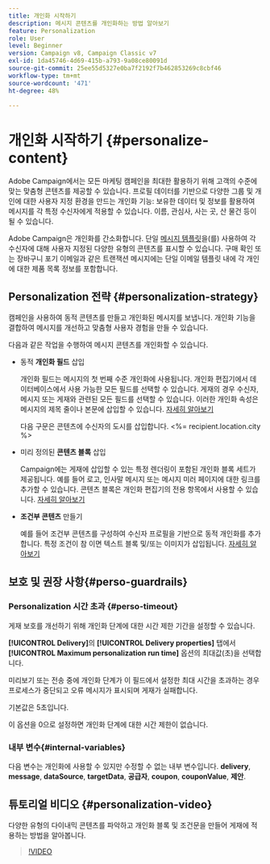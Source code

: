 ```yaml
---
title: 개인화 시작하기
description: 메시지 콘텐츠를 개인화하는 방법 알아보기
feature: Personalization
role: User
level: Beginner
version: Campaign v8, Campaign Classic v7
exl-id: 1da45746-4d69-415b-a793-9a08ce80091d
source-git-commit: 25ee55d5327e0ba7f2192f7b462853269c8cbf46
workflow-type: tm+mt
source-wordcount: '471'
ht-degree: 48%

---
```


# 개인화 시작하기 {#personalize-content}

Adobe Campaign에서는 모든 마케팅 캠페인을 최대한 활용하기 위해 고객의 수준에 맞는 맞춤형 콘텐츠를 제공할 수 있습니다. 프로필 데이터를 기반으로 다양한 그룹 및 개인에 대한 사용자 지정 환경을 만드는 개인화 기능: 보유한 데이터 및 정보를 활용하여 메시지를 각 특정 수신자에게 적용할 수 있습니다. 이름, 관심사, 사는 곳, 산 물건 등이 될 수 있습니다.

Adobe Campaign은 개인화를 간소화합니다. 단일 [메시지 템플릿](create-templates.md)을(를) 사용하여 각 수신자에 대해 사용자 지정된 다양한 유형의 콘텐츠를 표시할 수 있습니다. 구매 확인 또는 장바구니 포기 이메일과 같은 트랜잭션 메시지에는 단일 이메일 템플릿 내에 각 개인에 대한 제품 목록 정보를 포함합니다.


## Personalization 전략 {#personalization-strategy}

캠페인을 사용하여 동적 콘텐츠를 만들고 개인화된 메시지를 보냅니다. 개인화 기능을 결합하여 메시지를 개선하고 맞춤형 사용자 경험을 만들 수 있습니다.

다음과 같은 작업을 수행하여 메시지 콘텐츠를 개인화할 수 있습니다.

* 동적 **개인화 필드** 삽입

  개인화 필드는 메시지의 첫 번째 수준 개인화에 사용됩니다. 개인화 편집기에서 데이터베이스에서 사용 가능한 모든 필드를 선택할 수 있습니다. 게재의 경우 수신자, 메시지 또는 게재와 관련된 모든 필드를 선택할 수 있습니다. 이러한 개인화 속성은 메시지의 제목 줄이나 본문에 삽입할 수 있습니다. [자세히 알아보기](personalization-fields.md)

  다음 구문은 콘텐츠에 수신자의 도시를 삽입합니다. &lt;%= recipient.location.city %>

* 미리 정의된 **콘텐츠 블록** 삽입

  Campaign에는 게재에 삽입할 수 있는 특정 렌더링이 포함된 개인화 블록 세트가 제공됩니다. 예를 들어 로고, 인사말 메시지 또는 메시지 미러 페이지에 대한 링크를 추가할 수 있습니다. 콘텐츠 블록은 개인화 편집기의 전용 항목에서 사용할 수 있습니다. [자세히 알아보기](personalization-blocks.md)

* **조건부 콘텐츠** 만들기

  예를 들어 조건부 콘텐츠를 구성하여 수신자 프로필을 기반으로 동적 개인화를 추가합니다. 특정 조건이 참 이면 텍스트 블록 및/또는 이미지가 삽입됩니다. [자세히 알아보기](conditions.md)

<!--* Add **personalized offers**
    
    Insert personalized offers in your message content, depending on the recipient location, the current weather, or the last purchase order.
-->


## 보호 및 권장 사항{#perso-guardrails}

### Personalization 시간 초과 {#perso-timeout}

게재 보호를 개선하기 위해 개인화 단계에 대한 시간 제한 기간을 설정할 수 있습니다.

**[!UICONTROL Delivery]**&#x200B;의 **[!UICONTROL Delivery properties]** 탭에서 **[!UICONTROL Maximum personalization run time]** 옵션의 최대값(초)을 선택합니다.

미리보기 또는 전송 중에 개인화 단계가 이 필드에서 설정한 최대 시간을 초과하는 경우 프로세스가 중단되고 오류 메시지가 표시되며 게재가 실패합니다.

기본값은 5초입니다.

이 옵션을 0으로 설정하면 개인화 단계에 대한 시간 제한이 없습니다.


### 내부 변수{#internal-variables}

다음 변수는 개인화에 사용할 수 있지만 수정할 수 없는 내부 변수입니다. **delivery**, **message**, **dataSource**, **targetData**, **공급자**, **coupon**, **couponValue**, **제안**.


## 튜토리얼 비디오 {#personalization-video}

다양한 유형의 다이내믹 콘텐츠를 파악하고 개인화 블록 및 조건문을 만들어 게재에 적용하는 방법을 알아봅니다.


>[!VIDEO](https://video.tv.adobe.com/v/335734?quality=12)
